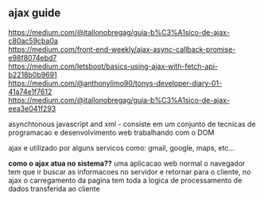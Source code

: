 ## ajax guide

https://medium.com/@itallonobregag/guia-b%C3%A1sico-de-ajax-c80ac59cba0a <br>
https://medium.com/front-end-weekly/ajax-async-callback-promise-e98f8074ebd7 <br>
https://medium.com/letsboot/basics-using-ajax-with-fetch-api-b2218b0b9691 <br>
https://medium.com/@anthonylimo90/tonys-developer-diary-01-41a74e1f7612 <br>
https://medium.com/@itallonobregag/guia-b%C3%A1sico-de-ajax-eea3e041f293 <br>

asynchtonous javascript and xml - consiste em um conjunto de tecnicas de programacao e desenvolvimento web trabalhando com o DOM 

ajax e utilizado por alguns servicos como: gmail, google, maps, etc...

**como o ajax atua no sistema??**
uma aplicacao web normal o navegador tem que ir buscar as informacoes no servidor e retornar para o cliente, no ajax o carregamento da pagina tem toda a logica de processamento de dados transferida ao cliente

